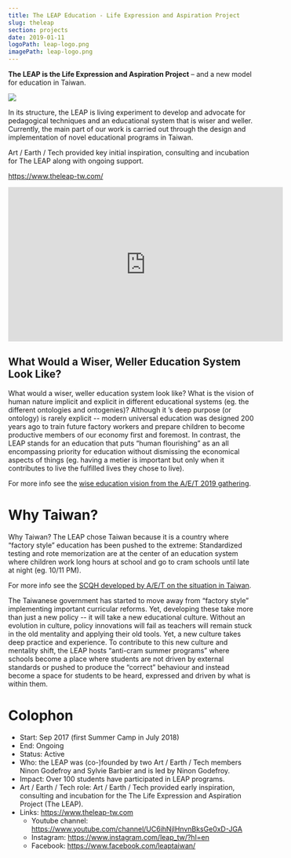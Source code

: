 ```yaml
---
title: The LEAP Education - Life Expression and Aspiration Project
slug: theleap
section: projects
date: 2019-01-11
logoPath: leap-logo.png
imagePath: leap-logo.png
---
```


**The LEAP is the Life Expression and Aspiration Project** – and a new model for education in Taiwan.

<img src="/images/leap-logo.png">

In its structure, the LEAP is living experiment to develop and advocate for pedagogical techniques and an educational system that is wiser and weller. Currently, the main part of our work is carried out through the design and implementation of novel educational programs in Taiwan.

Art / Earth / Tech provided key initial inspiration, consulting and incubation for The LEAP along with ongoing support.

<a href="https://www.theleap-tw.com/">https://www.theleap-tw.com/</a>

<iframe width="560" height="315" src="https://www.youtube.com/embed/07lwBN2EHgE" frameborder="0" allow="accelerometer; autoplay; encrypted-media; gyroscope; picture-in-picture" allowfullscreen></iframe>

## What Would a Wiser, Weller Education System Look Like?

What would a wiser, weller education system look like? What is the vision of human nature implicit and explicit in different educational systems (eg. the different ontologies and ontogenies)? Although it ’s deep purpose (or ontology) is rarely explicit -- modern universal education was designed 200 years ago to train future factory workers and prepare children to become productive members of our economy first and foremost. In contrast, the LEAP stands for an education that puts “human flourishing” as an all encompassing priority for education without dismissing  the economical aspects of things (eg.  having a metier is important but only when it contributes to live the fulfilled lives they chose to live).

For more info see the [wise education vision from the A/E/T 2019 gathering][wise-ed].

[wise-ed]: http://localhost:1313/2019/10/13/wise-education-gathering-2019/

# Why Taiwan?

Why Taiwan? The LEAP chose Taiwan because it is a country where “factory style” education has been pushed to the extreme: Standardized testing and rote memorization are at the center of an education system where children work long hours at school and go to cram schools until late at night (eg. 10/11 PM).

For more info see the [SCQH developed by A/E/T on the situation in Taiwan][scqh].

[scqh]: /2017/11/16/transforming-taiwan-education-with-a-leap/

The Taiwanese government has started to move away from “factory style”  implementing important curricular reforms. Yet, developing these take more than just a new policy -- it will take a new educational culture. Without an evolution in culture, policy innovations will fail as teachers will remain stuck in the old mentality and applying their old tools. Yet, a new culture takes deep practice and experience. To contribute to this new culture and mentality shift, the LEAP hosts “anti-cram summer programs” where schools become a place where students are not driven by external standards or pushed to produce the “correct” behaviour and instead become a space for students to be heard, expressed and driven by what is within them.

# Colophon

* Start: Sep 2017 (first Summer Camp in July 2018)
* End: Ongoing
* Status: Active
* Who: the LEAP was (co-)founded by two Art / Earth / Tech members Ninon Godefroy and Sylvie Barbier and  is led by Ninon Godefroy.
* Impact: Over 100 students have participated in LEAP programs.
* Art / Earth / Tech role: Art / Earth / Tech provided early inspiration, consulting and incubation for the The Life Expression and Aspiration Project (The LEAP).
* Links: https://www.theleap-tw.com
  * Youtube channel: https://www.youtube.com/channel/UC6ihNjlHnvnBksGe0xD-JGA
  * Instagram:  https://www.instagram.com/leap_tw/?hl=en
  * Facebook: https://www.facebook.com/leaptaiwan/

